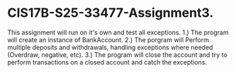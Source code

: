 # CIS17B-S25-33477-Assignment3. 
This assignment will run on it's own and test all exceptions.
1.) The program will create an instance of BankAccount.
2.) The porgram will Perform multiple deposits and withdrawals, handling exceptions where needed (Overdraw, negative, etc).
3.) The program will close the account and try to perform transactions on a closed account and catch the exceptions.
